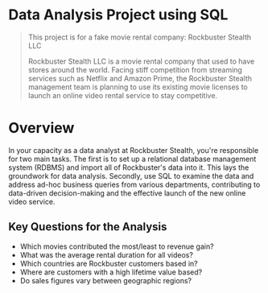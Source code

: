 # Data Analysis Project using SQL
> This project is for a fake movie rental company: Rockbuster Stealth LLC
>
> Rockbuster Stealth LLC is a movie rental company that used to have stores around the
world. Facing stiff competition from streaming services such as Netflix and Amazon Prime,
the Rockbuster Stealth management team is planning to use its existing movie licenses to
launch an online video rental service to stay competitive.

# Overview
In your capacity as a data analyst at Rockbuster Stealth, you're responsible for two main tasks. The first is to set up a relational database management system (RDBMS) and import all of Rockbuster's data into it. This lays the groundwork for data analysis. Secondly, use SQL to examine the data and address ad-hoc business queries from various departments, contributing to data-driven decision-making and the effective launch of the new online video service.

## Key Questions for the Analysis

- Which movies contributed the most/least to revenue gain?
- What was the average rental duration for all videos?
- Which countries are Rockbuster customers based in?
- Where are customers with a high lifetime value based?
- Do sales figures vary between geographic regions?
